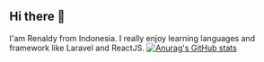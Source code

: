 ## Hi there 👋

I'am Renaldy from Indonesia. I really enjoy learning languages and framework like Laravel and ReactJS.
[![Anurag's GitHub stats](https://github-readme-stats.vercel.app/api?username=RenaldyNaufalTA)](https://github.com/anuraghazra/github-readme-stats)


<!--
**RenaldyNaufalTA/RenaldyNaufalTA** is a ✨ _special_ ✨ repository because its `README.md` (this file) appears on your GitHub profile.

Here are some ideas to get you started:

- 🔭 I’m currently working on ...
- 🌱 I’m currently learning ...
- 👯 I’m looking to collaborate on ...
- 🤔 I’m looking for help with ...
- 💬 Ask me about ...
- 📫 How to reach me: ...
- 😄 Pronouns: ...
- ⚡ Fun fact: ...
-->

